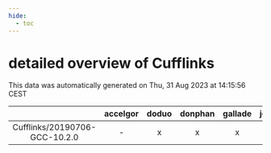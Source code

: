 ```yaml
---
hide:
  - toc
---
```


detailed overview of Cufflinks
==============================


This data was automatically generated on Thu, 31 Aug 2023 at 14:15:56 CEST  

| |accelgor|doduo|donphan|gallade|joltik|skitty|swalot|victini|
| :---: | :---: | :---: | :---: | :---: | :---: | :---: | :---: | :---: |
|Cufflinks/20190706-GCC-10.2.0|-|x|x|x|x|x|x|x|
